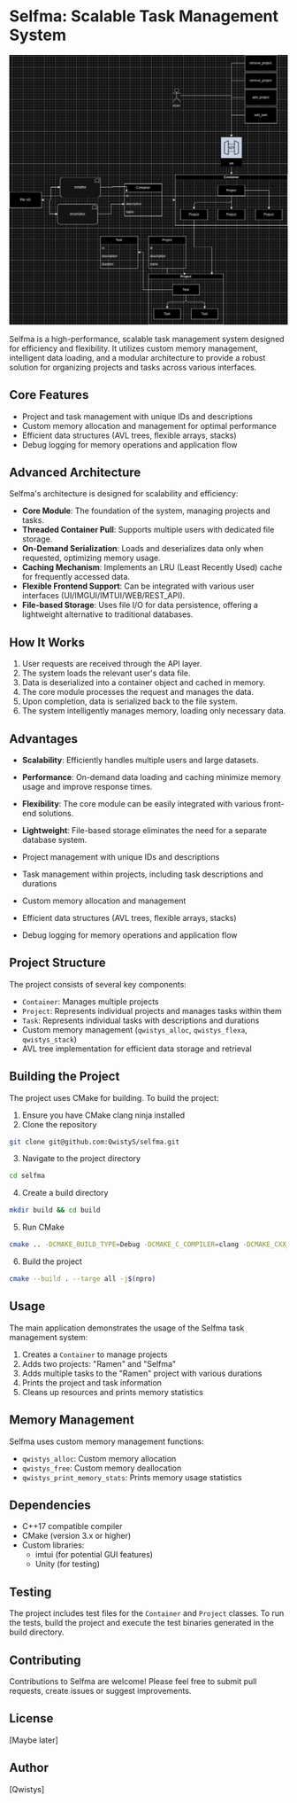 # Selfma: Scalable Task Management System

<div align="center">
    <img src="image/selfma_diagram.png" alt="Selfma Architecture" width="600"/>
</div>

Selfma is a high-performance, scalable task management system designed for efficiency and flexibility. It utilizes custom memory management, intelligent data loading, and a modular architecture to provide a robust solution for organizing projects and tasks across various interfaces.

## Core Features

- Project and task management with unique IDs and descriptions
- Custom memory allocation and management for optimal performance
- Efficient data structures (AVL trees, flexible arrays, stacks)
- Debug logging for memory operations and application flow

## Advanced Architecture

Selfma's architecture is designed for scalability and efficiency:

- **Core Module**: The foundation of the system, managing projects and tasks.
- **Threaded Container Pull**: Supports multiple users with dedicated file storage.
- **On-Demand Serialization**: Loads and deserializes data only when requested, optimizing memory usage.
- **Caching Mechanism**: Implements an LRU (Least Recently Used) cache for frequently accessed data.
- **Flexible Frontend Support**: Can be integrated with various user interfaces (UI/IMGUI/IMTUI/WEB/REST_API).
- **File-based Storage**: Uses file I/O for data persistence, offering a lightweight alternative to traditional databases.

## How It Works

1. User requests are received through the API layer.
2. The system loads the relevant user's data file.
3. Data is deserialized into a container object and cached in memory.
4. The core module processes the request and manages the data.
5. Upon completion, data is serialized back to the file system.
6. The system intelligently manages memory, loading only necessary data.

## Advantages

- **Scalability**: Efficiently handles multiple users and large datasets.
- **Performance**: On-demand data loading and caching minimize memory usage and improve response times.
- **Flexibility**: The core module can be easily integrated with various front-end solutions.
- **Lightweight**: File-based storage eliminates the need for a separate database system.

- Project management with unique IDs and descriptions
- Task management within projects, including task descriptions and durations
- Custom memory allocation and management
- Efficient data structures (AVL trees, flexible arrays, stacks)
- Debug logging for memory operations and application flow

## Project Structure

The project consists of several key components:

- `Container`: Manages multiple projects
- `Project`: Represents individual projects and manages tasks within them
- `Task`: Represents individual tasks with descriptions and durations
- Custom memory management (`qwistys_alloc`, `qwistys_flexa`, `qwistys_stack`)
- AVL tree implementation for efficient data storage and retrieval

## Building the Project

The project uses CMake for building. To build the project:

1. Ensure you have CMake clang ninja installed
2. Clone the repository
``` bash 
git clone git@github.com:QwistyS/selfma.git
```
3. Navigate to the project directory
```bash 
cd selfma
```
4. Create a build directory
```bash 
mkdir build && cd build
```
5. Run CMake 
```bash 
cmake .. -DCMAKE_BUILD_TYPE=Debug -DCMAKE_C_COMPILER=clang -DCMAKE_CXX_COMPILER=clang++ -G Ninja
```
6. Build the project
```bash
cmake --build . --targe all -j$(npro)
```

## Usage

The main application demonstrates the usage of the Selfma task management system:

1. Creates a `Container` to manage projects
2. Adds two projects: "Ramen" and "Selfma"
3. Adds multiple tasks to the "Ramen" project with various durations
4. Prints the project and task information
5. Cleans up resources and prints memory statistics

## Memory Management

Selfma uses custom memory management functions:

- `qwistys_alloc`: Custom memory allocation
- `qwistys_free`: Custom memory deallocation
- `qwistys_print_memory_stats`: Prints memory usage statistics

## Dependencies

- C++17 compatible compiler
- CMake (version 3.x or higher)
- Custom libraries: 
  - imtui (for potential GUI features)
  - Unity (for testing)

## Testing

The project includes test files for the `Container` and `Project` classes. To run the tests, build the project and execute the test binaries generated in the build directory.

## Contributing

Contributions to Selfma are welcome! Please feel free to submit pull requests, create issues or suggest improvements.

## License

[Maybe later]

## Author

[Qwistys]
